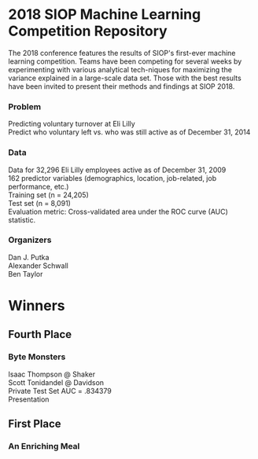 # 2018 SIOP Machine Learning Competition Repository #
The 2018 conference features the results of SIOP's first-ever machine learning competition. Teams have been competing for several weeks by experimenting with various analytical tech-niques for maximizing the variance explained in a large-scale data set. Those with the best results have been invited to present their methods and findings at SIOP 2018. 


### Problem ###
Predicting voluntary turnover at Eli Lilly  
Predict who voluntary left vs. who was still active as of December 31, 2014  

### Data ###
Data for 32,296 Eli Lilly employees active as of December 31, 2009  
162 predictor variables (demographics, location, job-related, job performance, etc.)  
Training set (n = 24,205)  
Test set (n = 8,091)  
Evaluation metric: Cross-validated area under the ROC curve (AUC) statistic.  

### Organizers ###
Dan J. Putka   
Alexander Schwall  
Ben Taylor  

# Winners #

## Fourth Place ## 
### Byte Monsters ###   
Isaac Thompson @ Shaker  
Scott Tonidandel @ Davidson  
Private Test Set AUC = .834379  
Presentation  

## First Place ## 
### An Enriching Meal ###   
